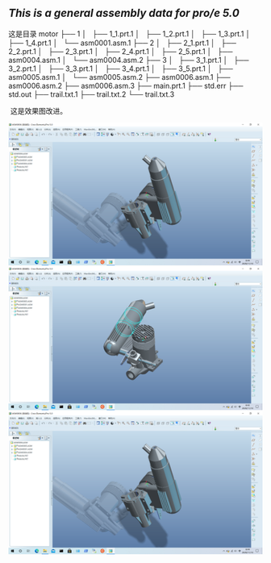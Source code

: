 ## *This is a general assembly data for pro/e 5.0*

这是目录
motor
├── 1
│   ├── 1_1.prt.1
│   ├── 1_2.prt.1
│   ├── 1_3.prt.1
│   ├── 1_4.prt.1
│   └── asm0001.asm.1
├── 2
│   ├── 2_1.prt.1
│   ├── 2_2.prt.1
│   ├── 2_3.prt.1
│   ├── 2_4.prt.1
│   ├── 2_5.prt.1
│   ├── asm0004.asm.1
│   └── asm0004.asm.2
├── 3
│   ├── 3_1.prt.1
│   ├── 3_2.prt.1
│   ├── 3_3.prt.1
│   ├── 3_4.prt.1
│   ├── 3_5.prt.1
│   ├── asm0005.asm.1
│   └── asm0005.asm.2
├── asm0006.asm.1
├── asm0006.asm.2
├── asm0006.asm.3
├── main.prt.1
├── std.err
├── std.out
├── trail.txt.1
├── trail.txt.2
└── trail.txt.3

​		这是效果图改进。

![sample_1](text/ssample_2.PNG)
![sample_2](text/sample_3.PNG)
![sample_3](text/ssample_2.PNG)
